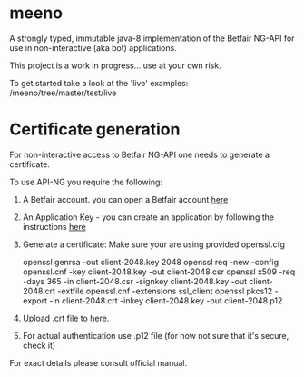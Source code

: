 meeno
=====

A strongly typed, immutable java-8 implementation of the Betfair NG-API for use in non-interactive (aka bot) applications.

This project is a work in progress... use at your own risk.

To get started take a look at the 'live' examples: /meeno/tree/master/test/live

Certificate generation
======================

For non-interactive access to Betfair NG-API one needs to generate a certificate.

To use API-NG you require the following:

1. A Betfair account.  you can open a Betfair account [here](https://register.betfair.com/account/registration)
2. An Application Key - you can create an application by following the instructions [here](https://api.developer.betfair.com/services/webapps/docs/display/1smk3cen4v3lu3yomq5qye0ni/Application+Keys)
3. Generate a certificate:
   Make sure your are using provided openssl.cfg

    openssl genrsa -out client-2048.key 2048
    openssl req -new -config openssl.cnf -key client-2048.key -out client-2048.csr
    openssl x509 -req -days 365 -in client-2048.csr -signkey client-2048.key -out client-2048.crt -extfile openssl.cnf -extensions ssl_client
    openssl pkcs12 -export -in client-2048.crt -inkey client-2048.key -out client-2048.p12

4. Upload .crt file to [here](https://myaccount.betfair.com/accountdetails/mysecurity?showAPI=1).
5. For actual authentication use .p12 file (for now not sure that it's secure, check it)

For exact details please consult official manual.